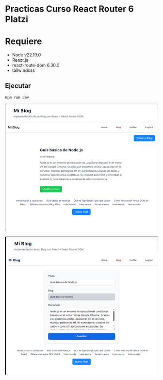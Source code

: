 # Practicas Curso React Router 6 Platzi

# Requiere

- Node v22.19.0
- React.js
- react-route-dom 6.30.0
- tailwindcss

## Ejecutar

```
npm run dev
```

![](./screenshot-1.png)

![](./screenshot-2.png)
